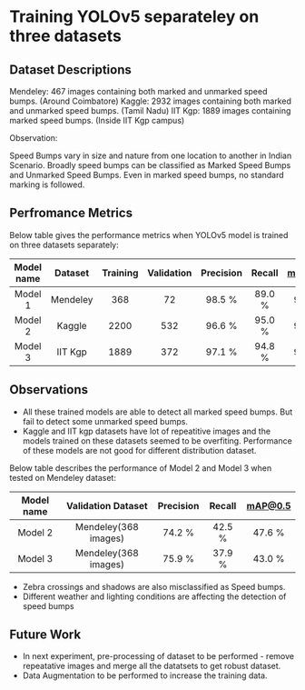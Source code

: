 # Training YOLOv5 separateley on three datasets

## Dataset Descriptions

Mendeley:  467 images containing both marked and unmarked speed bumps. (Around Coimbatore)
Kaggle:  2932 images containing both marked and unmarked speed bumps. (Tamil Nadu)
IIT Kgp: 1889 images containing marked speed bumps. (Inside IIT Kgp campus)

Observation:  

Speed Bumps vary in size and nature from one location to another in Indian Scenario. Broadly speed bumps can be classified as Marked Speed Bumps and Unmarked Speed Bumps. Even in marked speed bumps, no standard marking is followed. 

## Perfromance Metrics 

Below table gives the performance metrics when YOLOv5 model is trained on three datasets separately:

| Model name    | Dataset       | Training    | Validation    | Precision    | Recall    | mAP@0.5  |
|:-------------:|:-------------:|:-----------:|:-------------:|:------------:|:---------:|:--------:|
|Model 1        |Mendeley       | 368         | 72            | 98.5 %       | 89.0 %    | 95.4 %   |
|Model 2        |Kaggle         | 2200        | 532           | 96.6 %       | 95.0 %    | 97.0 %   |
|Model 3        |IIT Kgp        | 1889        | 372           | 97.1 %       | 94.8 %    | 97.9 %   |

## Observations

* All these trained models are able to detect all marked speed bumps. But fail to detect some unmarked speed bumps.
* Kaggle and IIT kgp datasets have lot of repeatitive images and the models trained on these datasets seemed to be overfiting. Performance of these models are not good for different distribution dataset.

Below table describes the performance of Model 2 and Model 3 when tested on Mendeley dataset:

| Model name     | Validation Dataset    | Precision    | Recall    | mAP@0.5  |
|:--------------:|:---------------------:|:------------:|:---------:|:--------:|
| Model 2        | Mendeley(368 images)  | 74.2 %       | 42.5 %    | 47.6 %   |
| Model 3        | Mendeley(368 images)  | 75.9 %       | 37.9 %    | 43.0 %   |

* Zebra crossings and shadows are also misclassified as Speed bumps.
* Different weather and lighting conditions are affecting the detection of speed bumps

## Future Work

* In next experiment, pre-processing of dataset to be performed - remove repeatative images and merge all the datatsets to get robust dataset.
* Data Augmentation to be performed to increase the training data.



